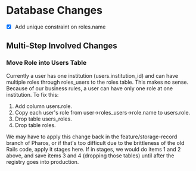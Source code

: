 # Database Changes

- [x] Add unique constraint on roles.name

## Multi-Step Involved Changes

### Move Role into Users Table

Currently a user has one institution (users.institution\_id) and can have multiple roles through roles\_users to the roles table. This makes no sense. Because of our business rules, a user can have only one role at one institution. To fix this:

1. Add column users.role.
2. Copy each user's role from user->roles_users->role.name to users.role.
3. Drop table users_roles.
4. Drop table roles.

We may have to apply this change back in the feature/storage-record branch of Pharos, or if that's too difficult due to the brittleness of the old Rails code, apply it stages here. If in stages, we would do items 1 and 2 above, and save items 3 and 4 (dropping those tables) until after the registry goes into production.

